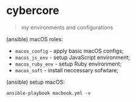 # cybercore

> my environments and configurations

(ansible) macOS roles:
  - `macos_config` - apply basic macOS configs;
  - `macos_js_env` - setup JavaScript environment;
  - `macos_ruby_env` - setup Ruby environment;
  - `macos_soft` - install neccessary sofwtare;

(ansible) setup macOS:
```shell
ansible-playbook macbook.yml -v
```
